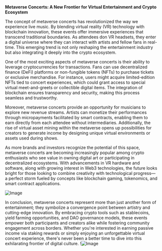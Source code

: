 **Metaverse Concerts: A New Frontier for Virtual Entertainment and Crypto Ecosystem**

The concept of metaverse concerts has revolutionized the way we experience live music. By blending virtual reality (VR) technology with blockchain innovation, these events offer immersive experiences that transcend traditional boundaries. As attendees don VR headsets, they enter a digital universe where they can interact with artists and fellow fans in real-time. This emerging trend is not only reshaping the entertainment industry but also integrating it deeply into the crypto ecosystem.

One of the most exciting aspects of metaverse concerts is their ability to leverage cryptocurrencies for transactions. Fans can use decentralized finance (DeFi) platforms or non-fungible tokens (NFTs) to purchase tickets or exclusive merchandise. For instance, users might acquire limited-edition NFTs tied to concert experiences, which could grant access to special virtual meet-and-greets or collectible digital items. The integration of blockchain ensures transparency and security, making this process seamless and trustworthy.

Moreover, metaverse concerts provide an opportunity for musicians to explore new revenue streams. Artists can monetize their performances through micropayments facilitated by smart contracts, enabling them to earn directly from each attendee without intermediaries. Additionally, the rise of virtual asset mining within the metaverse opens up possibilities for creators to generate income by designing unique virtual environments or assets used during shows.

As more brands and investors recognize the potential of this space, metaverse concerts are becoming increasingly popular among crypto enthusiasts who see value in owning digital art or participating in decentralized ecosystems. With advancements in VR hardware and software, along with growing interest in Web3 technologies, the future looks bright for those looking to combine creativity with technological progress—a perfect storm fueled by concepts like blockchain gaming, tokenomics, and smart contract applications.

![Image](https://github.com/user-attachments/assets/3be06921-4469-491d-bd37-5f14c53422b7)

In conclusion, metaverse concerts represent more than just another form of entertainment; they symbolize a convergence point between artistry and cutting-edge innovation. By embracing crypto tools such as stablecoins, yield farming opportunities, and DAO governance models, these events empower both participants and creators alike while fostering community engagement across borders. Whether you're interested in earning passive income via staking rewards or simply enjoying an unforgettable virtual concert experience, there's never been a better time to dive into this exhilarating frontier of digital culture. !![Image](https://github.com/user-attachments/assets/3be06921-4469-491d-bd37-5f14c53422b7)